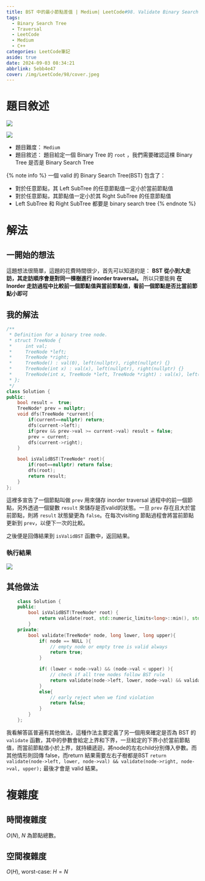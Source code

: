 ```yaml
---
title: BST 中的最小節點差值 | Medium| LeetCode#98. Validate Binary Search Tree
tags:
  - Binary Search Tree
  - Traversal
  - LeetCode
  - Medium
  - C++
categories: LeetCode筆記
aside: true
date: 2024-09-03 08:34:21
abbrlink: 5ebb4e47
cover: /img/LeetCode/98/cover.jpeg
--- 
```


# 題目敘述

![](/img/LeetCode/98/question.jpeg)

![](/img/LeetCode/98/question2.jpeg)

- 題目難度： `Medium`
- 題目敘述： 題目給定一個 Binary Tree 的 `root` ，我們需要確認這棵 Binary Tree 是否是 Binary Search Tree

{% note info %}
一個 valid 的 Binary Search Tree(BST) 包含了：
- 對於任意節點，其 Left SubTree 的任意節點值一定小於當前節點值
- 對於任意節點，其節點值一定小於其 Right SubTree 的任意節點值
- Left SubTree 和 Right SubTree 都要是 binary search tree
{% endnote %}

# 解法

## 一開始的想法

這題想法很簡單，這題的花費時間很少，首先可以知道的是： **BST 從小到大走訪，其走訪順序會是對同一棵樹進行 inorder traversal。** 所以只要能夠 **在 Inorder 走訪過程中比較前一個節點值與當前節點值，看前一個節點是否比當前節點小即可**

## 我的解法


```cpp
/**
 * Definition for a binary tree node.
 * struct TreeNode {
 *     int val;
 *     TreeNode *left;
 *     TreeNode *right;
 *     TreeNode() : val(0), left(nullptr), right(nullptr) {}
 *     TreeNode(int x) : val(x), left(nullptr), right(nullptr) {}
 *     TreeNode(int x, TreeNode *left, TreeNode *right) : val(x), left(left), right(right) {}
 * };
 */
class Solution {
public:
    bool result =  true;
    TreeNode* prev = nullptr;
    void dfs(TreeNode *current){
        if(current==nullptr) return;
        dfs(current->left);
        if(prev && prev->val >= current->val) result = false;
        prev = current;
        dfs(current->right);
    }

    bool isValidBST(TreeNode* root){
        if(root==nullptr) return false;
        dfs(root);
        return result;
    }
};
```

這裡多宣告了一個節點叫做 `prev` 用來儲存 inorder traversal 過程中的前一個節點，另外透過一個變數 `result` 來儲存是否valid的狀態。一旦 `prev` 存在且大於當前節點，則將 `result` 狀態變更為 `false`。在每次visiting 節點過程會將當前節點更新到 `prev`，以便下一次的比較。

之後便是回傳結果到 `isValidBST` 函數中，返回結果。

### 執行結果

![](/img/LeetCode/98/result.jpeg)

## 其他做法

```cpp
	class Solution {
	public:
		bool isValidBST(TreeNode* root) {
			return validate(root, std::numeric_limits<long>::min(), std::numeric_limits<long>::max() );
		}
	private:
		bool validate(TreeNode* node, long lower, long upper){
			if( node == NULL ){
				// empty node or empty tree is valid always
				return true;
			}

			if( (lower < node->val) && (node->val < upper) ){
				// check if all tree nodes follow BST rule
				return validate(node->left, lower, node->val) && validate(node->right, node->val, upper);
			}
			else{
				// early reject when we find violation
				return false;
			}
		}
	};
```


我看解答區普遍有其他做法，這種作法主要定義了另一個用來確定是否為 BST 的 `validate` 函數，其中的參數會給定上界和下界，一旦給定的下界小於當前節點值，而當前節點值小於上界，就持續遞迴，將node的左右child分別傳入參數。而其他情形則回傳 false，而return 結果需要左右子樹都是BST `return validate(node->left, lower, node->val) && validate(node->right, node->val, upper);` 最後才會是 valid 結果。  


# 複雜度

## 時間複雜度

$O(N)$, $N$ 為節點總數。

## 空間複雜度

$O(H)$, worst-case: $H = N$

